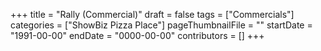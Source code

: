 +++
title = "Rally (Commercial)"
draft = false
tags = ["Commercials"]
categories = ["ShowBiz Pizza Place"]
pageThumbnailFile = ""
startDate = "1991-00-00"
endDate = "0000-00-00"
contributors = []
+++

